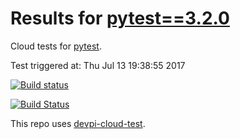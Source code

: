 # Results for [pytest==3.2.0](https://devpi.net/nicoddemus/dev/pytest/3.2.0)

Cloud tests for [pytest](FILL_IN_REPOSITORY_LINK).

Test triggered at: Thu Jul 13 19:38:55 2017

[![Build status](https://travis-ci.org/nicoddemus/devpi-cloud-test-pytest.svg?branch=master)](https://travis-ci.org/nicoddemus/devpi-cloud-test-pytest)

[![Build Status](https://ci.appveyor.com/api/projects/status/v0ls4w1qniyd32yu?svg=true)](https://ci.appveyor.com/project/nicoddemus/devpi-cloud-test-pytest)

This repo uses [devpi-cloud-test](https://github.com/obestwalter/devpi-cloud-test).
